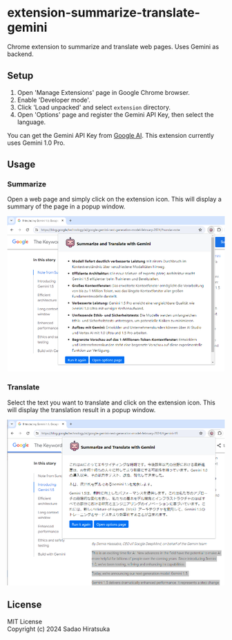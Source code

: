 # extension-summarize-translate-gemini

Chrome extension to summarize and translate web pages. Uses Gemini as backend.

## Setup

1. Open 'Manage Extensions' page in Google Chrome browser.
2. Enable 'Developer mode'.
3. Click 'Load unpacked' and select `extension` directory.
4. Open 'Options' page and register the Gemini API Key, then select the language.

You can get the Gemini API Key from [Google AI](https://ai.google.dev/).
This extension currently uses Gemini 1.0 Pro.

## Usage

### Summarize

Open a web page and simply click on the extension icon.
This will display a summary of the page in a popup window.

![Summarize](img/screenshot_summarize.png)

### Translate

Select the text you want to translate and click on the extension icon.
This will display the translation result in a popup window.

![Translate](img/screenshot_translate.png)

## License

MIT License  
Copyright (c) 2024 Sadao Hiratsuka
